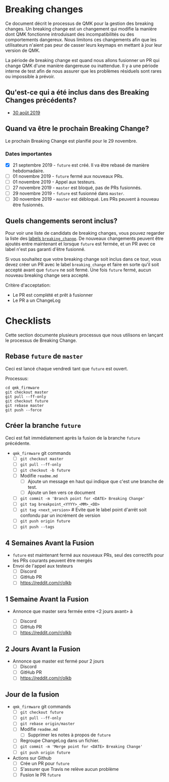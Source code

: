 # Breaking changes

Ce document décrit le processus de QMK pour la gestion des breaking changes. Un breaking change est un changement qui modifie la manière dont QMK fonctionne introduisant des incompatibilités ou des comportements dangereux. Nous limitons ces changements afin que les utilisateurs n'aient pas peur de casser leurs keymaps en mettant à jour leur version de QMK.

La période de breaking change est quand nous allons fusionner un PR qui change QMK d'une manière dangereuse ou inattendue. Il y a une période interne de test afin de nous assurer que les problèmes résiduels sont rares ou impossible à prévoir.

## Qu'est-ce qui a été inclus dans des Breaking Changes précédents?

* [30 août 2019](ChangeLog/20190830.md)

## Quand va être le prochain Breaking Change?

Le prochain Breaking Change est planifié pour le 29 novembre.

### Dates importantes

* [x] 21 septembre 2019 - `future` est créé. Il va être rebasé de manière hebdomadaire.
* [ ] 01 novembre 2019 - `future` fermé aux nouveaux PRs.
* [ ] 01 novembre 2019 - Appel aux testeurs.
* [ ] 27 novembre 2019 - `master` est bloqué, pas de PRs fusionnés.
* [ ] 29 novembre 2019 - `future` est fusionné dans `master`.
* [ ] 30 novembre 2019 - `master` est débloqué. Les PRs peuvent à nouveau être fusionnés.

## Quels changements seront inclus?

Pour voir une liste de candidats de breaking changes, vous pouvez regarder la liste des [labels `breaking_change`](https://github.com/qmk/qmk_firmware/pulls?q=is%3Aopen+label%3Abreaking_change+is%3Apr). De nouveaux changements peuvent être ajoutés entre maintenant et lorsque `future` est fermée, et un PR avec ce label n'est pas garanti d'être fusionné.

Si vous souhaitez que votre breaking change soit inclus dans ce tour, vous devez créer un PR avec le label `breaking_change` et faire en sorte qu'il soit accepté avant que `future` ne soit fermé. Une fois `future` fermé, aucun nouveau breaking change sera accepté.

Critère d'acceptation:

* Le PR est complété et prêt à fusionner
* Le PR a un ChangeLog

# Checklists

Cette section documente plusieurs processus que nous utilisons en lançant le processus de Breaking Change.

## Rebase `future` de `master`

Ceci est lancé chaque vendredi tant que `future` est ouvert.

Processus:

```
cd qmk_firmware
git checkout master
git pull --ff-only
git checkout future
git rebase master
git push --force
```

## Créer la branche `future`

Ceci est fait immédiatement après la fusion de la branche `future` précédente.

* `qmk_firmware` git commands
    * [ ] `git checkout master`
    * [ ] `git pull --ff-only`
    * [ ] `git checkout -b future`
    * [ ] Modifie `readme.md`
        * [ ] Ajoute un message en haut qui indique que c'est une branche de test.
        * [ ] Ajoute un lien vers ce document
    * [ ] `git commit -m 'Branch point for <DATE> Breaking Change'`
    * [ ] `git tag breakpoint_<YYYY>_<MM>_<DD>`
    * [ ] `git tag <next_version>` # Evite que le label point d'arrêt soit confondu par un incrément de version
    * [ ] `git push origin future`
    * [ ] `git push --tags`

## 4 Semaines Avant la Fusion

* `future` est maintenant fermé aux nouveaux PRs, seul des correctifs pour les PRs courants peuvent être mergés
* Envoi de l'appel aux testeurs
    * [ ] Discord
    * [ ] GitHub PR
    * [ ] https://reddit.com/r/olkb

## 1 Semaine Avant la Fusion

* Annonce que master sera fermée entre <2 jours avant> à <Jour de la fusion>
    * [ ] Discord
    * [ ] GitHub PR
    * [ ] https://reddit.com/r/olkb

## 2 Jours Avant la Fusion

* Annonce que master est fermé pour 2 jours
    * [ ] Discord
    * [ ] GitHub PR
    * [ ] https://reddit.com/r/olkb

## Jour de la fusion

* `qmk_firmware` git commands
    * [ ] `git checkout future`
    * [ ] `git pull --ff-only`
    * [ ] `git rebase origin/master`
    * [ ] Modifie `readme.md`
        * [ ] Supprimer les notes à propos de `future`
    * [ ] Regroupe ChangeLog dans un fichier.
    * [ ] `git commit -m 'Merge point for <DATE> Breaking Change'`
    * [ ] `git push origin future`
* Actions sur Github
    * [ ] Crée un PR pour `future`
    * [ ] S'assurer que Travis ne relève aucun problème
    * [ ] Fusion le PR `future`
